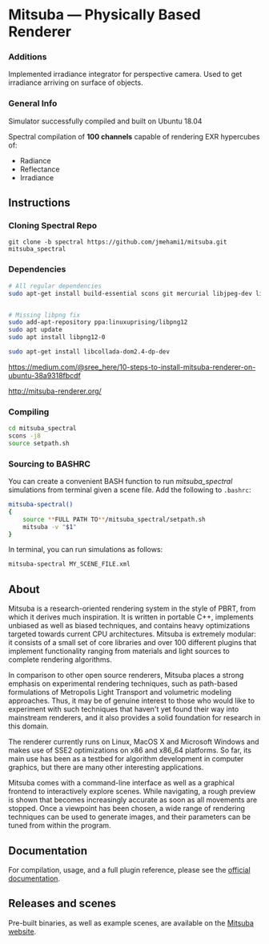 Mitsuba — Physically Based Renderer
===================================

### Additions

Implemented irradiance integrator for perspective camera. Used to get irradiance arriving on surface of objects.

### General Info

Simulator successfully compiled and built on Ubuntu 18.04

Spectral compilation of **100 channels** capable of rendering EXR hypercubes of:

- Radiance
- Reflectance
- Irradiance 



## Instructions

### Cloning Spectral Repo

```
git clone -b spectral https://github.com/jmehami1/mitsuba.git mitsuba_spectral
```



### Dependencies

```bash
# All regular dependencies
sudo apt-get install build-essential scons git mercurial libjpeg-dev libilmbase-dev libxerces-c-dev libboost-all-dev libopenexr-dev libglewmx-dev libxxf86vm-dev libpcrecpp0v5 libeigen3-dev libfftw3-dev qt5-default libqt5opengl5-dev libqt5xmlpatterns5-dev


# Missing libpng fix
sudo add-apt-repository ppa:linuxuprising/libpng12
sudo apt update
sudo apt install libpng12-0

sudo apt-get install libcollada-dom2.4-dp-dev
```

https://medium.com/@sree_here/10-steps-to-install-mitsuba-renderer-on-ubuntu-38a9318fbcdf

http://mitsuba-renderer.org/



### Compiling

```bash
cd mitsuba_spectral
scons -j8
source setpath.sh
```



### Sourcing to BASHRC

You can create a convenient BASH function to run  *mitsuba_spectral* simulations from terminal given a scene file. Add the following to `.bashrc`:

```bash
mitsuba-spectral()
{
    source **FULL PATH TO**/mitsuba_spectral/setpath.sh
    mitsuba -v "$1"
}
```



In terminal, you can run simulations as follows:

```bash
mitsuba-spectral MY_SCENE_FILE.xml
```





## About

Mitsuba is a research-oriented rendering system in the style of PBRT, from which it derives much inspiration. It is written in portable C++, implements unbiased as well as biased techniques, and contains heavy optimizations targeted towards current CPU architectures. Mitsuba is extremely modular: it consists of a small set of core libraries and over 100 different plugins that implement functionality ranging from materials and light sources to complete rendering algorithms.

In comparison to other open source renderers, Mitsuba places a strong emphasis on experimental rendering techniques, such as path-based formulations of Metropolis Light Transport and volumetric modeling approaches. Thus, it may be of genuine interest to those who would like to experiment with such techniques that haven't yet found their way into mainstream renderers, and it also provides a solid foundation for research in this domain.

The renderer currently runs on Linux, MacOS X and Microsoft Windows and makes use of SSE2 optimizations on x86 and x86_64 platforms. So far, its main use has been as a testbed for algorithm development in computer graphics, but there are many other interesting applications.

Mitsuba comes with a command-line interface as well as a graphical frontend to interactively explore scenes. While navigating, a rough preview is shown that becomes increasingly accurate as soon as all movements are stopped. Once a viewpoint has been chosen, a wide range of rendering techniques can be used to generate images, and their parameters can be tuned from within the program.

## Documentation

For compilation, usage, and a full plugin reference, please see the [official documentation](http://mitsuba-renderer.org/docs.html).

## Releases and scenes

Pre-built binaries, as well as example scenes, are available on the [Mitsuba website](http://mitsuba-renderer.org/download.html).
